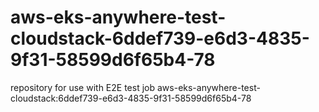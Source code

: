 # aws-eks-anywhere-test-cloudstack-6ddef739-e6d3-4835-9f31-58599d6f65b4-78
repository for use with E2E test job aws-eks-anywhere-test-cloudstack:6ddef739-e6d3-4835-9f31-58599d6f65b4-78
